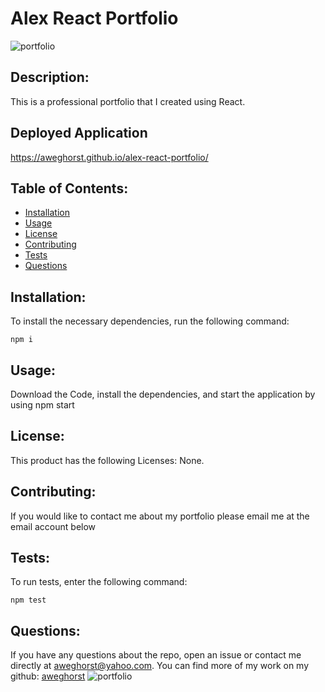 # Alex React Portfolio
  
  
![portfolio](https://user-images.githubusercontent.com/80176140/128644374-48b2be20-b37c-4b7e-add2-9e957e253b7c.png)

  ## Description:

  This is a professional portfolio that I created using React.
  
  ## Deployed Application
  
  https://aweghorst.github.io/alex-react-portfolio/

  ## Table of Contents:

  - [Installation](#installation)
  - [Usage](#usage)
  - [License](#license)
  - [Contributing](#contributing)
  - [Tests](#tests)
  - [Questions](#questions)

  ## Installation:
  
  To install the necessary dependencies, run the following command:

  ```
  npm i
  ```

  ## Usage:

  Download the Code, install the dependencies, and start the application by using npm start

  ## License:

  This product has the following Licenses: None.

  ## Contributing:

  If you would like to contact me about my portfolio please email me at the email account below

  ## Tests:

  To run tests, enter the following command:

  ```
  npm test
  ```

  ## Questions:

  If you have any questions about the repo, open an issue or contact me directly at aweghorst@yahoo.com.  You can find more of my work on my github: [aweghorst](http://www.github.com/aweghorst)
  ![portfolio](https://user-images.githubusercontent.com/80176140/128644372-8f7a4168-88b7-4588-89a1-74a34c0591cc.png)
